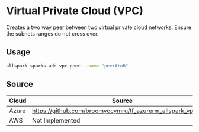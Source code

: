 # Virtual Private Cloud (VPC)

Creates a two way peer between two virtual private cloud networks. Ensure the subnets ranges do not cross over.


## Usage
```bash
allspark sparks add vpc-peer --name "peerAtoB"
```

## Source
| Cloud | Source |
| ---| ---|
| Azure | https://github.com/broomyocymru/tf_azurerm_allspark_vpc_peer |
| AWS | Not Implemented |
